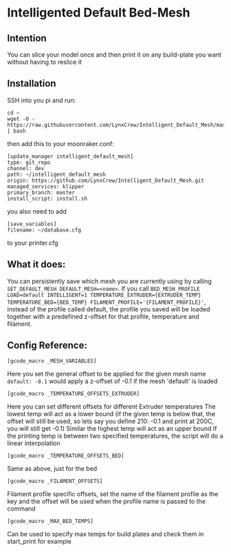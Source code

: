 # Intelligented Default Bed-Mesh

## Intention
You can slice your model once and then print it on any build-plate you want without having to reslice it

## Installation
SSH into you pi and run:
```
cd ~
wget -O - https://raw.githubusercontent.com/LynxCrew/Intelligent_Default_Mesh/master/install.sh | bash
```

then add this to your moonraker.conf:
```
[update_manager intelligent_default_mesh]
type: git_repo
channel: dev
path: ~/intelligent_default_mesh
origin: https://github.com/LynxCrew/Intelligent_Default_Mesh.git
managed_services: klipper
primary_branch: master
install_script: install.sh
```

you also need to add
```
[save_variables]
filename: ~/database.cfg
```
to your printer.cfg

## What it does:
You can persistently save which mesh you are currently using by calling `SET_DEFAULT_MESH DEFAULT_MESH=<name>`.
If you call `BED_MESH_PROFILE LOAD=default INTELLIGENT=1 TEMPERATURE_EXTRUDER={EXTRUDER_TEMP} TEMPERATURE_BED={BED_TEMP} FILAMENT_PROFILE='{FILAMENT_PROFILE}'`, instead of the profile called default, the profile you saved will be loaded together with a predefined z-offset for that profile, temperature and filament.

## Config Reference:
```
[gcode_macro _MESH_VARIABLES]
```
Here you set the general offset to be applied for the given mesh name
`default: -0.1` would apply a z-offset of -0.1 if the mesh 'default' is loaded

```
[gcode_macro _TEMPERATURE_OFFSETS_EXTRUDER]
```
Here you can set different offsets for different Extruder temperatures
The lowest temp will act as a lower bound (if the given temp is below that, the offset will still be used, so lets say you define 210: -0.1 and print at 200C, you will still get -0.1)
Similar the highest temp will act as an upper bound
If the printing temp is between two specified temperatures, the script will do a linear interpolation

```
[gcode_macro _TEMPERATURE_OFFSETS_BED]
```
Same as above, just for the bed

```
[gcode_macro _FILAMENT_OFFSETS]
```
Filament profile specific offsets, set the name of the filament profile as the key and the offset will be used when the profile name is passed to the command

```
[gcode_macro _MAX_BED_TEMPS]
```
Can be used to specify max temps for build plates and check them in start_print for example

